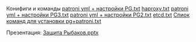 Конифиги и команды
[patroni yml + настройки PG.txt](https://github.com/user-attachments/files/19315659/patroni.yml.%2B.PG.txt)
[haproxy.txt](https://github.com/user-attachments/files/19315660/haproxy.txt)
[patroni yml + настройки PG3.txt](https://github.com/user-attachments/files/19315661/patroni.yml.%2B.PG3.txt)
[patroni yml + настройки PG2.txt](https://github.com/user-attachments/files/19315662/patroni.yml.%2B.PG2.txt)
[etcd.txt](https://github.com/user-attachments/files/19324946/etcd.txt)
[Спиок команд для установки pg+patroni.txt](https://github.com/user-attachments/files/19324985/pg%2Bpatroni.txt)

Презентация:
[Защита Рыбаков.pptx](https://github.com/user-attachments/files/19324232/default.pptx)
